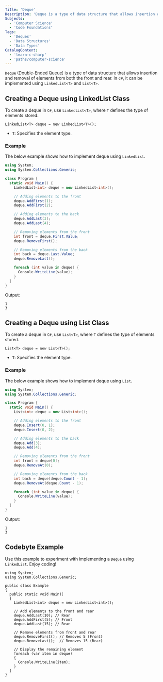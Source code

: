 ```yaml
---
Title: 'Deque'
Description: 'Deque is a type of data structure that allows insertion and removal of elements from both the front and rear.'
Subjects:
  - 'Computer Science'
  - 'Code Foundations'
Tags:
  - 'Deques'
  - 'Data Structures'
  - 'Data Types'
CatalogContent:
  - 'learn-c-sharp'
  - 'paths/computer-science'
---
```


`Deque` (Double-Ended Queue) is a type of data structure that allows insertion and removal of elements from both the front and rear. In `C#`, it can be implemented using `LinkedList<T>` and `List<T>`.

## Creating a Deque using LinkedList Class

To create a deque in `C#`, use `LinkedList<T>`, where `T` defines the type of elements stored.

```pseudo
LinkedList<T> deque = new LinkedList<T>();
```

- `T`: Specifies the element type.

### Example

The below example shows how to implement deque using `LinkedList`.

```cs
using System;
using System.Collections.Generic;

class Program {
  static void Main() {
    LinkedList<int> deque = new LinkedList<int>();

    // Adding elements to the front
    deque.AddFirst(1);
    deque.AddFirst(2);

    // Adding elements to the back
    deque.AddLast(3);
    deque.AddLast(4);

    // Removing elements from the front
    int front = deque.First.Value;
    deque.RemoveFirst();

    // Removing elements from the back
    int back = deque.Last.Value;
    deque.RemoveLast();

    foreach (int value in deque) {
      Console.WriteLine(value);
    }
  }
}
```

Output:

```shell
1
3
```

## Creating a Deque using List Class

To create a deque in `C#`, use `List<T>`, where `T` defines the type of elements stored.

```pseudo
List<T> deque = new List<T>();
```

- `T`: Specifies the element type.

### Example

The below example shows how to implement deque using `List`.

```cs
using System;
using System.Collections.Generic;

class Program {
  static void Main() {
    List<int> deque = new List<int>();

    // Adding elements to the front
    deque.Insert(0, 1);
    deque.Insert(0, 2);

    // Adding elements to the back
    deque.Add(3);
    deque.Add(4);

    // Removing elements from the front
    int front = deque[0];
    deque.RemoveAt(0);

    // Removing elements from the back
    int back = deque[deque.Count - 1];
    deque.RemoveAt(deque.Count - 1);

    foreach (int value in deque) {
      Console.WriteLine(value);
    }
  }
}
```

Output:

```shell
1
3
```

## Codebyte Example

Use this example to experiment with implementing a `Deque` using `LinkedList`. Enjoy coding!

```codebyte/csharp
using System;
using System.Collections.Generic;

public class Example
{
  public static void Main()
  {
    LinkedList<int> deque = new LinkedList<int>();

    // Add elements to the front and rear
    deque.AddLast(10); // Rear
    deque.AddFirst(5); // Front
    deque.AddLast(15); // Rear

    // Remove elements from front and rear
    deque.RemoveFirst(); // Removes 5 (Front)
    deque.RemoveLast();  // Removes 15 (Rear)

    // Display the remaining element
    foreach (var item in deque)
    {
      Console.WriteLine(item);
    }
  }
}
```
